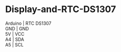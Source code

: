 # Display-and-RTC-DS1307  
Arduino | RTC DS1307  
GND     | GND  
5V      | VCC  
A4      | SDA  
A5      | SCL  
